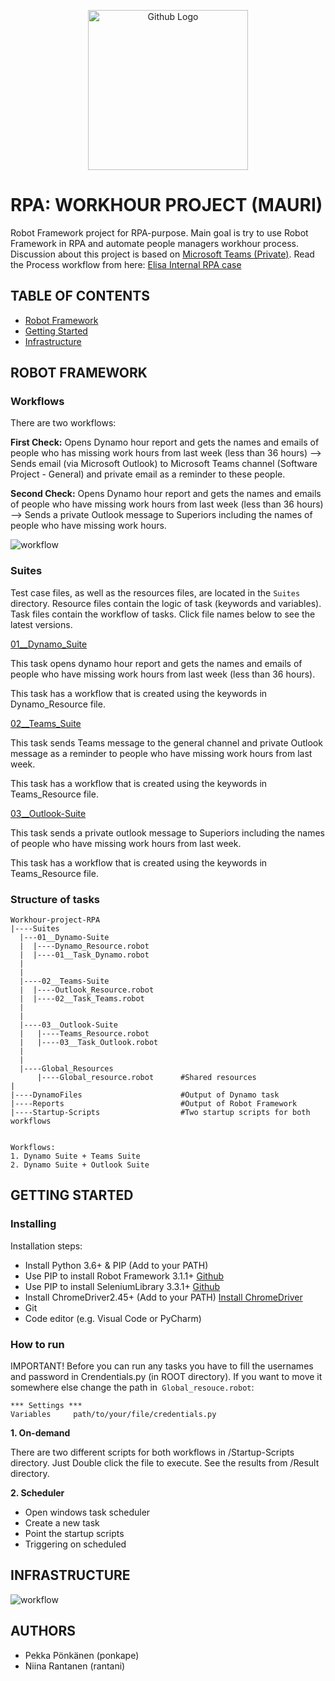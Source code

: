 <p align="center">
  <img src="https://upload.wikimedia.org/wikipedia/commons/thumb/e/e4/Robot-framework-logo.png/250px-Robot-framework-logo.png" width="256" title="Github Logo">
</p>

# RPA: WORKHOUR PROJECT (MAURI)
Robot Framework project for RPA-purpose. Main goal is try to use Robot Framework in RPA and automate people managers workhour process.
Discussion about this project is based on [Microsoft Teams (Private)](https://teams.microsoft.com/l/channel/19%3ad21dd15fdcff41a7b550a93d44110f67%40thread.skype/Elisa%2520Internal%2520case?groupId=b7597dea-5deb-4677-a5f4-e4af92f3b388&tenantId=bc70102e-bcef-408c-8acb-2ab01f1517ab). Read the Process workflow from here: [Elisa Internal RPA case](https://github.devcloud.elisa.fi/Appelsiini/Workhour-project-RPA/wiki/Elisa-internal-RPA-case)

## TABLE OF CONTENTS
* [Robot Framework](#robot-framework)
* [Getting Started](#getting-started)
* [Infrastructure](#infrastructure)

## ROBOT FRAMEWORK

###  Workflows
There are two workflows:


   **First Check:**  Opens Dynamo hour report and gets the names and emails of people who has missing work hours from last week (less than 36 hours) --> Sends email (via Microsoft Outlook) to Microsoft Teams channel (Software Project - General) and private email as a reminder to these people.

   **Second Check:** Opens Dynamo hour report and gets the names and emails of people who have missing work hours from last week (less than 36 hours) --> Sends a  private Outlook message to Superiors including the names of people who have missing work hours.

![workflow](https://github.devcloud.elisa.fi/Appelsiini/Workhour-project-RPA/blob/master/images/Flow%20Chart%20-%20Check%20weekly%20hours.jpg)

###  Suites
Test case files, as well as the resources files, are located in the `Suites` directory. Resource files contain the logic of task (keywords and variables). Task files contain the workflow of tasks. Click file names below to see the latest versions.

[01__Dynamo_Suite](https://github.devcloud.elisa.fi/Appelsiini/Workhour-project-RPA/tree/master/Suites/01__Dynamo-Suite)


 This task opens dynamo hour report and gets the names and emails of people who have missing work hours from last week (less than 36 hours). 

 This task has a workflow that is created using the keywords in Dynamo_Resource file.

[02__Teams_Suite](https://github.devcloud.elisa.fi/Appelsiini/Workhour-project-RPA/tree/master/Suites/02__Teams-Suite)


This task sends Teams message to the general channel and private Outlook message as a reminder to people who have missing work hours from last week.
 
This task has a workflow that is created using the keywords in Teams_Resource file.

[03__Outlook-Suite](https://github.devcloud.elisa.fi/Appelsiini/Workhour-project-RPA/tree/master/Suites/03__Outlook-Suite)


This task sends a  private outlook message to Superiors including the names of people who have missing work hours from last week. 

This task has a workflow that is created using the keywords in Teams_Resource file.

### Structure of tasks
```
Workhour-project-RPA 
|----Suites
  |---01__Dynamo-Suite
  |  |----Dynamo_Resource.robot
  |  |----01__Task_Dynamo.robot	
  | 
  |  
  |----02__Teams-Suite
  |  |----Outlook_Resource.robot
  |  |----02__Task_Teams.robot	
  |  
  |
  |----03__Outlook-Suite
  |   |----Teams_Resource.robot
  |   |----03__Task_Outlook.robot
  |   
  |
  |----Global_Resources
      |----Global_resource.robot      #Shared resources
|
|----DynamoFiles                      #Output of Dynamo task
|----Reports                          #Output of Robot Framework
|----Startup-Scripts                  #Two startup scripts for both workflows


Workflows:
1. Dynamo Suite + Teams Suite
2. Dynamo Suite + Outlook Suite
```

## GETTING STARTED
 
### Installing

Installation steps:
* Install Python 3.6+ & PIP (Add to your PATH)
* Use PIP to install Robot Framework 3.1.1+ [Github](https://github.com/robotframework)
* Use PIP to install SeleniumLibrary 3.3.1+ [Github](https://github.com/robotframework/SeleniumLibrary)
* Install ChromeDriver2.45+ (Add to your PATH) [Install ChromeDriver](http://chromedriver.chromium.org/downloads)
* Git
* Code editor (e.g. Visual Code or PyCharm)

###  How to run

IMPORTANT! Before you can run any tasks you have to fill the usernames and password in Crendentials.py (in ROOT directory). If you want to move it somewhere else change the path in` Global_resouce.robot`:  

```
*** Settings ***
Variables     path/to/your/file/credentials.py
```

**1. On-demand** 

There are two different scripts for both workflows in /Startup-Scripts directory.  Just Double click the file to execute. See the results from /Result directory. 

**2. Scheduler**
* Open windows task scheduler
* Create a new task
* Point the startup scripts
* Triggering on scheduled


## INFRASTRUCTURE 

![workflow](https://github.devcloud.elisa.fi/Appelsiini/Workhour-project-RPA/blob/master/images/infrastructure.JPG)


## AUTHORS
* Pekka Pönkänen (ponkape)
* Niina Rantanen (rantani)
